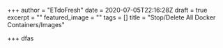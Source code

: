 +++
author = "ETdoFresh"
date = 2020-07-05T22:16:28Z
draft = true
excerpt = ""
featured_image = ""
tags = []
title = "Stop/Delete All Docker Containers/Images"

+++
dfas